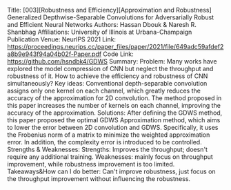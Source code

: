 Title: [003][Robustness and Efficiency][Approximation and Robustness] Generalized Depthwise-Separable Convolutions for Adversarially Robust and Efficient Neural Networks
Authors: Hassan Dbouk & Naresh R. Shanbhag
Affiliations: University of Illinois at Urbana-Champaign
Publication Venue: NeurIPS 2021
Link: https://proceedings.neurips.cc/paper_files/paper/2021/file/649adc59afdef2a8b9e943f94a04b02f-Paper.pdf
Code Link: https://github.com/hsndbk4/GDWS
Summary:
Problem:
Many works have explored the model compression of CNN but neglect the throughput and robustness of it. How to achieve the efficiency and robustness of CNN simultaneously? 
Key ideas:
Conventional depth-separable convolution assigns only one kernel on each channel, which greatly reduces the accuracy of the approximation for 2D convolution. The method proposed in this paper increases the number of kernels on each channel, improving the accuracy of the approximation.
Solutions:
After defining the GDWS method, this paper proposed the optimal GDWS Approximation method, which aims to lower the error between 2D convolution and GDWS. Specifically, it uses the Frobenius norm of a matrix to minimize the weighted approximation error. In addition, the complexity error is introduced to be controlled.
Strengths & Weaknesses:
Strengths: Improves the throughput; doesn't require any additional training.
Weaknesses: mainly focus on throughput improvement, while robustness improvement is too limited.
Takeaways&How can I do better:
Can't improve robustness, just focus on the throughput improvement without influencing the robustness.
